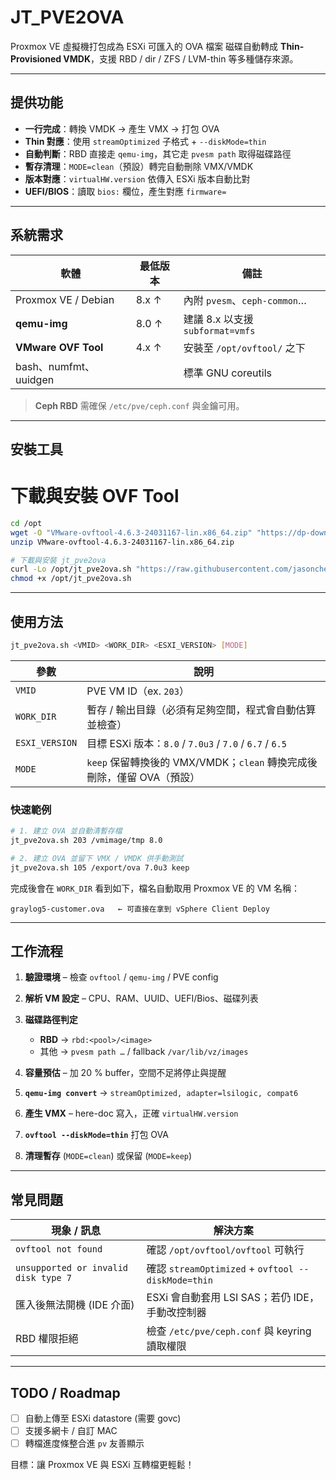 # JT_PVE2OVA 

Proxmox VE 虛擬機打包成為 ESXi 可匯入的 OVA 檔案
磁碟自動轉成 **Thin-Provisioned VMDK**，支援 RBD / dir / ZFS / LVM-thin 等多種儲存來源。

---

## 提供功能

- **一行完成**：轉換 VMDK → 產生 VMX → 打包 OVA  
- **Thin 對應**：使用 `streamOptimized` 子格式 + `--diskMode=thin`
- **自動判斷**：RBD 直接走 `qemu-img`，其它走 `pvesm path` 取得磁碟路徑
- **暫存清理**：`MODE=clean`（預設）轉完自動刪除 VMX/VMDK  
- **版本對應**：`virtualHW.version` 依傳入 ESXi 版本自動比對  
- **UEFI/BIOS**：讀取 `bios:` 欄位，產生對應 `firmware=`  

---

## 系統需求

| 軟體                | 最低版本 | 備註                                   |
|---------------------|---------|----------------------------------------|
| Proxmox VE / Debian | 8.x ↑   | 內附 `pvesm`、`ceph-common`…           |
| **qemu-img**        | 8.0 ↑   | 建議 8.x 以支援 `subformat=vmfs`       |
| **VMware OVF Tool** | 4.x ↑   | 安裝至 `/opt/ovftool/` 之下         |
| bash、numfmt、uuidgen|         | 標準 GNU coreutils                     |

> **Ceph RBD** 需確保 `/etc/pve/ceph.conf` 與金鑰可用。  

---

## 安裝工具


# 下載與安裝 OVF Tool
```bash
cd /opt
wget -O "VMware-ovftool-4.6.3-24031167-lin.x86_64.zip" "https://dp-downloads.broadcom.com/?file=VMware-ovftool-4.6.3-24031167-lin.x86_64.zip&oid=299832&id=hP373_PYch6WxUvNQ315Qr0QaDUSSblCxjvV72aali2lx7GCTMe9LN0VHkoJZug=&specDownload=true&verify=1749382190-pZbDgeWvBK6vCy4oc9Obc3RFquE9OyIrl6Qh7Te8hww%3D"
unzip VMware-ovftool-4.6.3-24031167-lin.x86_64.zip
```

```bash
# 下載與安裝 jt_pve2ova
curl -Lo /opt/jt_pve2ova.sh "https://raw.githubusercontent.com/jasoncheng7115/it-scripts/refs/heads/master/jt_pve2ova/jt_pve2ova.sh"
chmod +x /opt/jt_pve2ova.sh
```

---

## 使用方法

```bash
jt_pve2ova.sh <VMID> <WORK_DIR> <ESXI_VERSION> [MODE]
```

| 參數             | 說明                                                 |
| -------------- | -------------------------------------------------- |
| `VMID`         | PVE VM ID（ex. `203`）                               |
| `WORK_DIR`     | 暫存 / 輸出目錄（必須有足夠空間，程式會自動估算並檢查）          |
| `ESXI_VERSION` | 目標 ESXi 版本：`8.0` / `7.0u3` / `7.0` / `6.7` / `6.5` |
| `MODE`         | `keep` 保留轉換後的 VMX/VMDK；`clean` 轉換完成後刪除，僅留 OVA（預設）                |

### 快速範例

```bash
# 1. 建立 OVA 並自動清暫存檔
jt_pve2ova.sh 203 /vmimage/tmp 8.0

# 2. 建立 OVA 並留下 VMX / VMDK 供手動測試
jt_pve2ova.sh 105 /export/ova 7.0u3 keep
```

完成後會在 `WORK_DIR` 看到如下，檔名自動取用 Proxmox VE 的 VM 名稱：

```
graylog5-customer.ova   ← 可直接在拿到 vSphere Client Deploy
```

---

## 工作流程

1. **驗證環境** – 檢查 `ovftool` / `qemu-img` / PVE config
2. **解析 VM 設定** – CPU、RAM、UUID、UEFI/Bios、磁碟列表
3. **磁碟路徑判定**

   * **RBD** → `rbd:<pool>/<image>`
   * 其他 → `pvesm path …` / fallback `/var/lib/vz/images`
4. **容量預估** – 加 20 % buffer，空間不足將停止與提醒
5. **`qemu-img convert`** → `streamOptimized, adapter=lsilogic, compat6`
6. **產生 VMX** – here-doc 寫入，正確 `virtualHW.version`
7. **`ovftool --diskMode=thin`** 打包 OVA
8. **清理暫存** (`MODE=clean`) 或保留 (`MODE=keep`)

---

## 常見問題

| 現象 / 訊息                              | 解決方案                                             |
| ------------------------------------ | ------------------------------------------------ |
| `ovftool not found`                  | 確認 `/opt/ovftool/ovftool` 可執行                    |
| `unsupported or invalid disk type 7` | 確認 `streamOptimized` + `ovftool --diskMode=thin` |
| 匯入後無法開機 (IDE 介面)                     | ESXi 會自動套用 LSI SAS；若仍 IDE，手動改控制器                 |
| RBD 權限拒絕                             | 檢查 `/etc/pve/ceph.conf` 與 keyring 讀取權限           |

---

## TODO / Roadmap

* [ ] 自動上傳至 ESXi datastore (需要 govc)
* [ ] 支援多網卡 / 自訂 MAC
* [ ] 轉檔進度條整合進 `pv` 友善顯示

目標：讓 Proxmox VE 與 ESXi 互轉檔更輕鬆！

